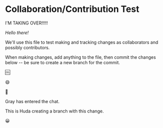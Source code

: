 # Collaboration/Contribution Test

I'M TAKING OVER!!!!!

*Hello there!*

We'll use this file to test making and tracking changes as collaborators and possibly contributors.

When making changes, add anything to the file, then commit the changes below -- be sure to create a new branch for the commit.

:cool:

:smile:

:dog:


Gray has entered the chat.

This is Huda creating a branch with this change.

😀 
